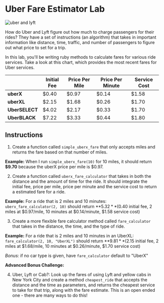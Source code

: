 # Uber Fare Estimator Lab
![uber and lyft](https://upperline.s3.amazonaws.com/curriculum-assets/ruby/uber-lyft.png)

How do Uber and Lyft figure out how much to charge passengers for their rides? They have a set of instructions (an algorithm) that takes in important information like distance, time, traffic, and number of passengers to figure out what price to set for a trip.

In this lab, you'll be writing ruby methods to calculate fares for various ride services. Take a look at this chart, which provides the most recent fares for Uber services.

<table>
  <thead>
    <tr>
      <th></th>
      <th><strong>Initial Fee</strong></th>
      <th><strong>Price Per Mile</strong></th>
      <th><strong>Price Per Minute</strong></th>
      <th><strong>Service Cost</strong></th>
    </tr>
  </thead>
  <tbody>
    <tr>
      <td><strong>uberX</strong></td>
      <td>$0.40</td>
      <td>$0.97</td>
      <td>$0.14</td>
      <td>$1.58</td>
    </tr>
    <tr>
      <td><strong>uberXL</strong></td>
      <td>$2.15</td>
      <td>$1.68</td>
      <td>$0.26</td>
      <td>$1.70</td>
    </tr>
    <tr>
      <td><strong>UberSELECT</strong></td>
      <td>$4.02</td>
      <td>$2.17</td>
      <td>$0.33</td>
      <td>$1.70</td>
    </tr>
    <tr>
      <td><strong>UberBLACK</strong></td>
      <td>$7.22</td>
      <td>$3.33</td>
      <td>$0.44</td>
      <td>$1.80</td>
    </tr>
  </tbody>
</table>

## Instructions

1) Create a function called `simple_uberx_fare` that only accepts miles and returns the fare based on that number of miles.

**Example:** When I run `simple_uberx_fare(10)` for 10 miles, it should return **$9.70** because the uberX price per mile is $0.97.

2) Create a function called `uberx_fare_calculator` that takes in both the distance and the amount of time for the ride. It should integrate the initial fee, price per mile, price per minute and the service cost to return a estimated fare for a ride.

**Example:** For a ride that is 2 miles and 10 minutes: `uberx_fare_calculator(2, 10)` should return **$5.32** ($0.40 initial fee, 2 miles at $0.97/mile, 10 minutes at $0.14/minute, $1.58 service cost)

3) Create a more flexible fare calculator method called `fare_calculator` that takes in the distance, the time, and the type of ride.

**Example:** For a ride that is 2 miles and 10 minutes in an UberXL: `fare_calculator(2, 10, "UberXL")` should return **$9.81** ($2.15 initial fee, 2 miles at $1.68/mile, 10 minutes at $0.26/minute, $1.70 service cost)

*Bonus:* if no car type is given, have `fare_calculator` default to "UberX"

**Advanced Bonus Challenge:**

4) Uber, Lyft or Cab?: Look up the fares of using Lyft and yellow cabs in New York City and create a method `cheapest_ride` that accepts the distance and the time as parameters, and returns the cheapest service to take for that trip, along with the fare estimate. This is an open ended one - there are many ways to do this!
